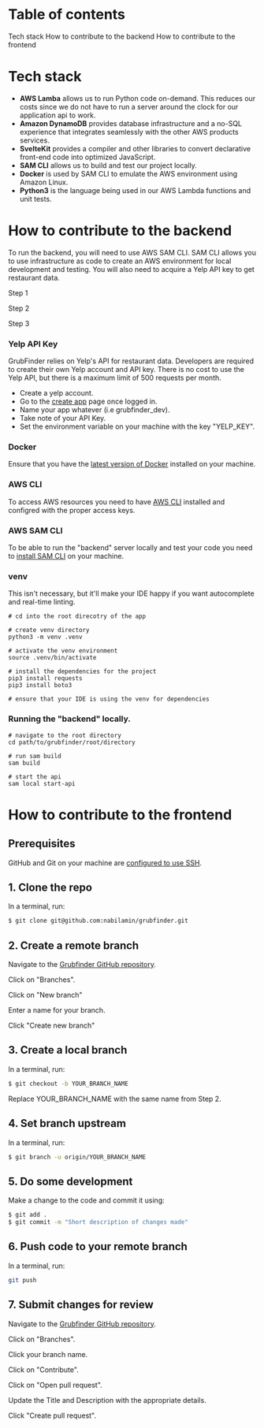 # Table of contents
Tech stack
How to contribute to the backend
How to contribute to the frontend

# Tech stack
- **AWS Lamba** allows us to run Python code on-demand. This reduces our costs since we do not have to run a server
around the clock for our application api to work.
- **Amazon DynamoDB** provides database infrastructure and a no-SQL experience that integrates seamlessly with the other
AWS products services.
- **SvelteKit** provides a compiler and other libraries to convert declarative front-end code into optimized JavaScript.
- **SAM CLI** allows us to build and test our project locally.
- **Docker** is used by SAM CLI to emulate the AWS environment using Amazon Linux.
- **Python3** is the language being used in our AWS Lambda functions and unit tests.

# How to contribute to the backend 
To run the backend, you will need to use AWS SAM CLI. SAM CLI allows you to use infrastructure as code to create an AWS
environment for local development and testing. You will also need to acquire a Yelp API key to get restaurant data.

Step 1

Step 2

Step 3

### Yelp API Key
GrubFinder relies on Yelp's API for restaurant data. Developers are required to create their own Yelp account and API key.
There is no cost to use the Yelp API, but there is a maximum limit of 500 requests per month.

- Create a yelp account.
- Go to the [create app](https://www.yelp.com/developers/v3/manage_app) page once logged in.
- Name your app whatever (i.e grubfinder_dev).
- Take note of your API Key.
- Set the environment variable on your machine with the key "YELP_KEY".

### Docker
Ensure that you have the
[latest version of Docker](https://www.docker.com/products/docker-desktop/) installed on your machine.

### AWS CLI
To access AWS resources you need to have 
[AWS CLI](https://docs.aws.amazon.com/cli/latest/userguide/getting-started-install.html) installed and configred with
the proper access keys.

### AWS SAM CLI
To be able to run the "backend" server locally and test your code you need to
[install SAM CLI](https://docs.aws.amazon.com/serverless-application-model/latest/developerguide/install-sam-cli.html)
on your machine.

### venv
This isn't necessary, but it'll make your IDE happy if you want autocomplete and real-time linting.

```
# cd into the root direcotry of the app

# create venv directory
python3 -m venv .venv

# activate the venv environment
source .venv/bin/activate

# install the dependencies for the project
pip3 install requests
pip3 install boto3

# ensure that your IDE is using the venv for dependencies
```

### Running the "backend" locally.
```
# navigate to the root directory
cd path/to/grubfinder/root/directory

# run sam build
sam build

# start the api
sam local start-api
```

# How to contribute to the frontend 
## Prerequisites
GitHub and Git on your machine are [configured to use SSH](https://docs.github.com/en/authentication/connecting-to-github-with-ssh).

## 1. Clone the repo
In a terminal, run:
```bash
$ git clone git@github.com:nabilamin/grubfinder.git
```

## 2. Create a remote branch
Navigate to the [Grubfinder GitHub repository](https://github.com/lugenx/ecohabit/).

Click on "Branches".

Click on "New branch"

Enter a name for your branch.

Click "Create new branch"

## 3. Create a local branch
In a terminal, run:
```bash
$ git checkout -b YOUR_BRANCH_NAME
```
Replace YOUR_BRANCH_NAME with the same name from Step 2.

## 4. Set branch upstream

In a terminal, run:
```bash
$ git branch -u origin/YOUR_BRANCH_NAME
```

## 5. Do some development
Make a change to the code and commit it using:
```bash
$ git add .
$ git commit -m "Short description of changes made"
```

## 6. Push code to your remote branch
In a terminal, run:
```bash
git push
```

## 7. Submit changes for review
Navigate to the [Grubfinder GitHub repository](https://github.com/lugenx/ecohabit/).

Click on "Branches".

Click your branch name.

Click on "Contribute".

Click on "Open pull request".

Update the Title and Description with the appropriate details.

Click "Create pull request".